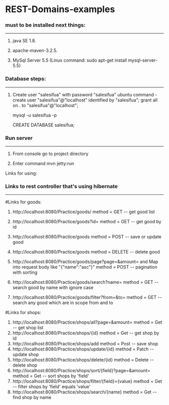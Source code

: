 # REST-Domains-examples



### must to be installed next things:
***************************************************

1. java SE 1.8.

2. apache-maven-3.2.5.

3. MySql Server 5.5 (Linux command: sudo apt-get install mysql-server-5.5)

### Database steps:
***************************************************

1. Create user "salesifua" with password "salesifua"
   ubuntu command - create user "salesifua"@"localhost" identified by "salesifua";
   grant all on . to "salesifua"@"localhost";
   
   mysql -u salesifua -p
   
   CREATE DATABASE salesifua;


### Run server 
***************************************************

1. From console go to project directory
 
2. Enter command mvn jetty:run

Links for using:
### Links to rest controller that's using hibernate
***************************************************
#Links for goods:

1. http://localhost:8080/Practice/goods/ method = GET -- get good list 

2. http://localhost:8080/Practice/goods?id= method = GET -- get good by id

3. http://localhost:8080/Practice/goods method = POST -- save or update good

4. http://localhost:8080/Practice/goods method = DELETE -- delete good

5. http://localhost:8080/Practice/goods/page?page=&amount= and Map into request body like "{"name":"asc"}"
method = POST -- pagination with sorting

8. http://localhost:8080/Practice/goods/search?name= method = GET -- search good by 
  name with ignore case

9. http://localhost:8080/Practice/goods/filter?from=&to= method = GET -- search any good which
  are in scope from and to

#Links for shops:

1. http://localhost:8080/Practice/shops/all?page=&amount=  method = Get -- get shop list
2. http://localhost:8080/Practice/shops/{id}  method = Get -- get shop by id
3. http://localhost:8080/Practice/shops/add  method = Post -- save shop
4. http://localhost:8080/Practice/shops/update/{id}  method = Patch -- update shop
5. http://localhost:8080/Practice/shops/delete/{id}  method = Delete -- delete shop
6. http://localhost:8080/Practice/shops/sort/{field}?page=&amount=  method = Get -- sort shops by 'field'
7. http://localhost:8080/Practice/shops/filter/{field}={value}  method = Get -- filter shops by 'field' equals 'value'
8. http://localhost:8080/Practice/shops/search/{name}  method = Get -- find shop by name
